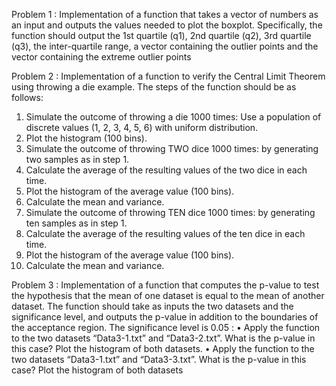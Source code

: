 Problem 1 :
Implementation of a function that takes a vector of numbers as an input and outputs the values needed to plot the boxplot.
Specifically, the function should output the 1st quartile (q1), 2nd quartile (q2), 3rd quartile (q3),
the inter-quartile range, a vector containing the outlier points and the vector containing the extreme outlier points

Problem 2 :
Implementation of a function to verify the Central Limit Theorem using throwing a die example. 
The steps of the function should be as follows:

1. Simulate the outcome of throwing a die 1000 times: Use a population of discrete values (1, 2, 3, 4, 5, 6) with uniform distribution.
2. Plot the histogram (100 bins).
3. Simulate the outcome of throwing TWO dice 1000 times: by generating two samples as in step 1.
4. Calculate the average of the resulting values of the two dice in each time.
5. Plot the histogram of the average value (100 bins).
6. Calculate the mean and variance.
7. Simulate the outcome of throwing TEN dice 1000 times: by generating ten samples as in step 1.
8. Calculate the average of the resulting values of the ten dice in each time.
9. Plot the histogram of the average value (100 bins).
10. Calculate the mean and variance.

Problem 3 :
Implementation of  a function that computes the p-value to test the hypothesis that the mean of one dataset is equal to
the mean of another dataset. The function should take as inputs the two datasets and the significance level, and outputs the p-value 
in addition to the boundaries of the acceptance region. The significance level is 0.05 : 
• Apply the function to the two datasets “Data3-1.txt” and “Data3-2.txt”.
  What is the p-value in this case? Plot the histogram of both datasets.
• Apply the function to the two datasets “Data3-1.txt” and “Data3-3.txt”.
  What is the p-value in this case? Plot the histogram of both datasets
